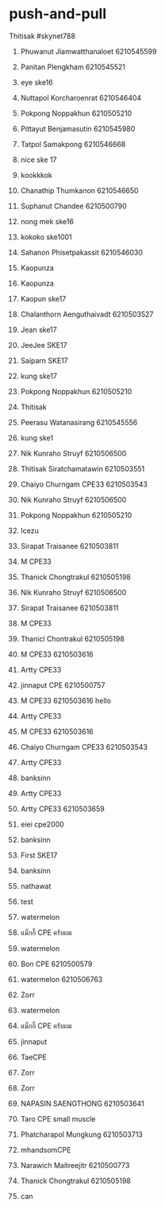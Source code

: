 # push-and-pull
Thitisak
#skynet788
1. Phuwanut Jiamwatthanaloet 6210545599
2. Panitan Plengkham 6210545521
3. eye ske16
4. Nuttapol Korcharoenrat 6210546404
5. Pokpong Noppakhun 6210505210
6. Pittayut Benjamasutin 6210545980
7. Tatpol Samakpong 6210546668
7. nice ske 17
8. kookkkok
9. Chanathip Thumkanon 6210546650
10. Suphanut Chandee 6210500790
11. nong mek ske16
12. kokoko ske1001
12. Sahanon Phisetpakassit 6210546030   
13. Kaopunza
13. Kaopunza 
13. Kaopun ske17
14. Chalanthorn Aenguthaivadt 6210503527
15. Jean ske17
16. JeeJee SKE17
17. Saiparn SKE17
18. kung ske17
19. Pokpong Noppakhun 6210505210
20. Thitisak
21. Peerasu Watanasirang 6210545556

22. kung ske1

23. Nik Kunraho Struyf 6210506500
22. Thitisak Siratchamatawin 6210503551
23. Chaiyo Churngam CPE33 6210503543
23. Nik Kunraho Struyf 6210506500
23. Pokpong Noppakhun 6210505210
24. Icezu
25. Sirapat Traisanee 6210503811
300. M CPE33
26. Thanick Chongtrakul 6210505198
26. Nik Kunraho Struyf 6210506500
25. Sirapat Traisanee 6210503811
300. M CPE33
301. Thanicl Chontrakul 6210505198
300. M CPE33 6210503616
27. Artty CPE33
28. jinnaput CPE 6210500757
300. M CPE33 6210503616 hello
27. Artty CPE33
123456789. M CPE33 6210503616
28. Chaiyo Churngam CPE33 6210503543
29. Artty CPE33
30. banksinn
27. Artty CPE33
29. Artty CPE33 6210503659
30. eiei cpe2000
31. banksinn
31. First SKE17
32. banksinn
33. nathawat
33. test
34. watermelon
35. แม็กกี้ CPE ครับผม
34. watermelon
34. Bon CPE 6210500579
35. watermelon 6210506763
35. Zorr
34. watermelon
35. แม็กกี้ CPE ครับผม
36. jinnaput
36. TaeCPE
37. Zorr
37. Zorr
38. NAPASIN SAENGTHONG 6210503641
40. Taro CPE small muscle
39. Phatcharapol Mungkung 6210503713
39. mhandsomCPE
39. Narawich Maitreejitr 6210500773
41. Thanick Chongtrakul 6210505198
42. can